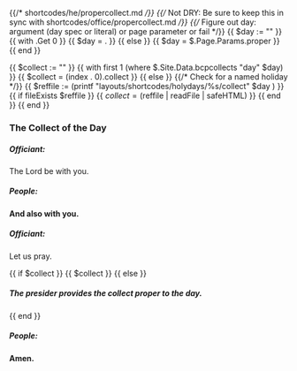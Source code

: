 {{/* shortcodes/he/propercollect.md */}}
{{/* Not DRY: Be sure to keep this in sync with shortcodes/office/propercollect.md */}}
{{/* Figure out day: argument (day spec or literal) or page parameter or fail */}}
{{ $day := "" }}
{{ with .Get 0 }}
  {{ $day = . }}
{{ else }}
  {{ $day = $.Page.Params.proper }}
{{ end }}

{{ $collect := "" }}
{{  with first 1 (where $.Site.Data.bcpcollects "day" $day) }}
	{{ $collect = (index . 0).collect }}
{{ else }}
    {{/* Check for a named holiday */}}
	{{ $reffile := (printf "layouts/shortcodes/holydays/%s/collect" $day ) }}
	{{ if fileExists $reffile }}
		{{ $collect = ($reffile | readFile | safeHTML) }}
	{{ end }}
{{ end }}

### The Collect of the Day
##### Officiant:
The Lord be with you.

##### **People:**
**And also with you.**

##### Officiant:
Let us pray.

{{ if $collect }}
{{ $collect }}
{{ else }}
##### The presider provides the collect proper to the day.
{{ end }}

##### **People:**
**Amen.**
